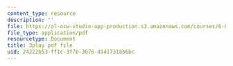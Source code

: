```yaml
---
content_type: resource
description: ''
file: https://ol-ocw-studio-app-production.s3.amazonaws.com/courses/6-004-computation-structures-spring-2017/24222b53ff1c3f7b3076d1417318b6bc_RrZ8-1w7iok.pdf
file_type: application/pdf
resourcetype: Document
title: 3play pdf file
uid: 24222b53-ff1c-3f7b-3076-d1417318b6bc
---
```

